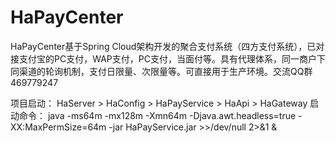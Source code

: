 # HaPayCenter
HaPayCenter基于Spring Cloud架构开发的聚合支付系统（四方支付系统），已对接支付宝的PC支付，WAP支付，PC支付，当面付等。具有代理体系，同一商户下同渠道的轮询机制，支付日限量、次限量等。可直接用于生产环境。交流QQ群469779247


项目启动：
HaServer > HaConfig > HaPayService > HaApi > HaGateway
启动命令：
java -ms64m -mx128m -Xmn64m -Djava.awt.headless=true -XX:MaxPermSize=64m -jar HaPayService.jar >>/dev/null 2>&1 &
